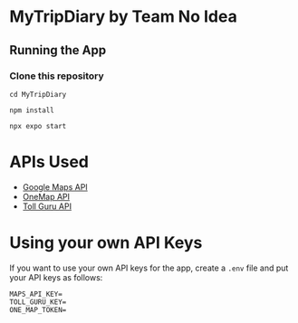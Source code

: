 # MyTripDiary by Team No Idea

## Running the App
### Clone this repository

```cd MyTripDiary```

```npm install```

```npx expo start```

# APIs Used 

- [Google Maps API](https://developers.google.com/maps)
- [OneMap API](https://www.onemap.gov.sg/docs/)
- [Toll Guru API](https://tollguru.com/toll-api-docs/)

# Using your own API Keys
If you want to use your own API keys for the app, create a `.env` file and put your API keys as follows:

```
MAPS_API_KEY=
TOLL_GURU_KEY=
ONE_MAP_TOKEN=
```


